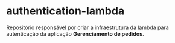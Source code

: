 # authentication-lambda
Repositório responsável por criar a infraestrutura da lambda para autenticação da aplicação **Gerenciamento de pedidos**.
